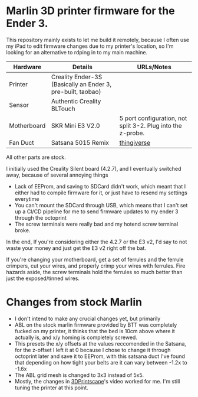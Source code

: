# Marlin 3D printer firmware for the Ender 3.

This repository mainly exists to let me build it remotely, because I often use my iPad to edit firmware changes due to my printer's location, so I'm looking for an alternative to rdping in to my main machine.

| Hardware   | Details  | URLs/Notes  | 
|---|---|---|
| Printer  |  Creality Ender-3S (Basically an Ender 3, pre-built, taobao) |   | 
| Sensor   |  Authentic Creality BLTouch  |   |
| Motherboard   |  SKR Mini E3 V2.0  |  5 port configuration, not split 3-2. Plug into the z-probe.  |
| Fan Duct  | Satsana 5015 Remix  | [thingiverse](https://www.thingiverse.com/thing:4647053)  |

All other parts are stock.

I initially used the Creality Silent board (4.2.7), and I eventually switched away, because of several annoying things
- Lack of EEProm, and saving to SDCard didn't work, which meant that I either had to compile firmware for it, or just have to resend my settings everytime
- You can't mount the SDCard through USB, which means that I can't set up a CI/CD pipeline for me to send firmware updates to my ender 3 through the octoprint
- The screw terminals were really bad and my hotend screw terminal broke.

In the end, If you're considering either the 4.2.7 or the E3 v2, I'd say to not waste your money and just get the E3 v2 right off the bat.

If you're changing your motherboard, get a set of ferrules and the ferrule crimpers, cut your wires, and properly crimp your wires with ferrules. Fire hazards aside, the screw terminals hold the ferrules so much better than just the exposed/tinned wires.

# Changes from stock Marlin
- I don't intend to make any crucial changes yet, but primarily
- ABL on the stock marlin firmware provided by BTT was completely fucked on my printer, it thinks that the bed is 10cm above where it actually is, and x/y homing is completely screwed.
- This presets the x/y offsets at the values reccomended in the Satsana, for the z-offset I left it at 0 because I chose to change it through octoprint later and save it to EEProm, with this satsana duct I've found that depending on how tight your belts are it can vary between -1.2x to -1.6x
- The ABL grid mesh is changed to 3x3 instead of 5x5.
- Mostly, the changes in [3DPrintscape](https://www.youtube.com/watch?v=PMG4bC9I3DA)'s video worked for me. I'm still tuning the printer at this point.

